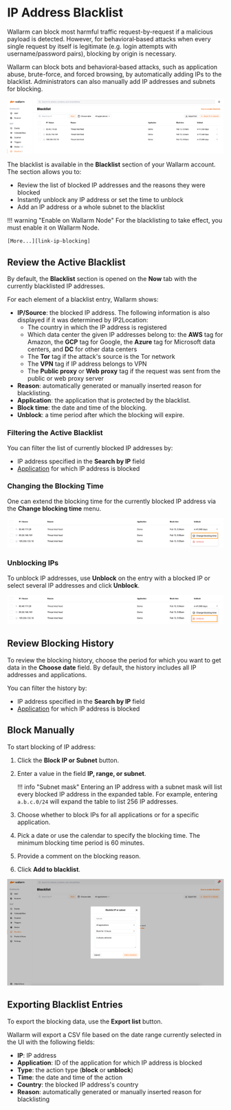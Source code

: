 [link-ip-blocking]:     ../admin-en/configure-ip-blocking-en.md
[doc-apps-link]:        settings/applications.md

[img-blacklist]:        ../images/user-guides/blacklist/blacklist.png
[img-blacklist-add]:        ../images/user-guides/blacklist/ip-blacklisting.png
[img-blacklist-change-time]: ../images/user-guides/blacklist/blacklist-contextual-change-time.png
[img-blacklist-unblock]: ../images/user-guides/blacklist/blacklist-contextual-unblock.png

# IP Address Blacklist

Wallarm can block most harmful traffic request-by-request if a malicious payload is detected. However, for behavioral‑based attacks when every single request by itself is legitimate (e.g. login attempts with username/password pairs), blocking by origin is necessary.

Wallarm can block bots and behavioral‑based attacks, such as application abuse, brute-force, and forced browsing, by automatically adding IPs to the blacklist. Administrators can also manually add IP addresses and subnets for blocking.

![!Blacklist tab overview][img-blacklist]

The blacklist is available in the **Blacklist** section of your Wallarm account. The section allows you to:

* Review the list of blocked IP addresses and the reasons they were blocked
* Instantly unblock any IP address or set the time to unblock
* Add an IP address or a whole subnet to the blacklist

!!! warning "Enable on Wallarm Node"
    For the blacklisting to take effect, you must enable it on Wallarm Node.
    
    [More...][link-ip-blocking]


## Review the Active Blacklist

By default, the **Blacklist** section is opened on the **Now** tab with the currently blacklisted IP addresses.

For each element of a blacklist entry, Wallarm shows:

* **IP/Source**: the blocked IP address. The following information is also displayed if it was determined by IP2Location:
    * The country in which the IP address is registered
    * Which data center the given IP addresses belong to: the **AWS** tag for Amazon, the **GCP** tag for Google, the **Azure** tag for Microsoft data centers, and **DC** for other data centers
    * The **Tor** tag if the attack's source is the Tor network
    * The **VPN** tag if IP address belongs to VPN
    * The **Public proxy** or **Web proxy** tag if the request was sent from the public or web proxy server
* **Reason**: automatically generated or manually inserted reason for blacklisting.
* **Application**: the application that is protected by the blacklist.
* **Block time**: the date and time of the blocking.
* **Unblock**: a time period after which the blocking will expire.

### Filtering the Active Blacklist

You can filter the list of currently blocked IP addresses by:

* IP address specified in the **Search by IP** field
* [Application][doc-apps-link] for which IP address is blocked

### Changing the Blocking Time

One can extend the blocking time for the currently blocked IP address via the **Change blocking time** menu.

![!Change blocking time][img-blacklist-change-time]

### Unblocking IPs

To unblock IP addresses, use **Unblock** on the entry with a blocked IP or select several IP addresses and click **Unblock**.

![!Unblock IP][img-blacklist-unblock]

## Review Blocking History

To review the blocking history, choose the period for which you want to get data in the **Choose date** field. By default, the history includes all IP addresses and applications.

You can filter the history by:

* IP address specified in the **Search by IP** field
* [Application][doc-apps-link] for which IP address is blocked

## Block Manually

To start blocking of IP address:

1. Click the **Block IP or Subnet** button.
2. Enter a value in the field **IP, range, or subnet**.

    !!! info "Subnet mask"
        Entering an IP address with a subnet mask will list every blocked IP address in the expanded table. For example, entering `a.b.c.0/24` will expand the table to list 256 IP addresses.
3. Choose whether to block IPs for all applications or for a specific application.
4. Pick a date or use the calendar to specify the blocking time. The minimum blocking time period is 60 minutes.
5. Provide a comment on the blocking reason.
6. Click **Add to blacklist**.

![!Adding to blacklist][img-blacklist-add]

## Exporting Blacklist Entries

To export the blocking data, use the **Export list** button.

Wallarm will export a CSV file based on the date range currently selected in the UI with the following fields:

* **IP**: IP address
* **Application**: ID of the application for which IP address is blocked
* **Type**: the action type (**block** or **unblock**)
* **Time**: the date and time of the action
* **Country**: the blocked IP address's country
* **Reason**: automatically generated or manually inserted reason for blacklisting
